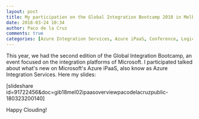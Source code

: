```yaml
---
layout: post
title: My participation on the Global Integration Bootcamp 2018 in Melbourne
date: 2018-03-24 10:34
author: Paco de la Cruz
comments: true
categories: [Azure Integration Services, Azure iPaaS, Conference, Logic Apps]
---
```

This year, we had the second edition of the Global Integration Bootcamp, an event focused on the integration platforms of Microsoft. I participated talked about what's new on Microsoft's Azure iPaaS, also know as Azure Integration Services. Here my slides:

[slideshare id=91722456&amp;doc=gib18mel02ipaasoverviewpacodelacruzpublic-180323200140]

Happy Clouding!
